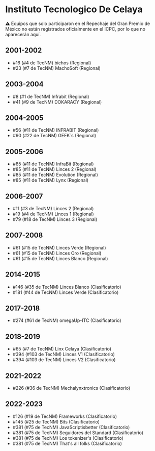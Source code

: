 # Instituto Tecnologico De Celaya

:warning: Equipos que solo participaron en el Repechaje del Gran Premio de México no están registrados oficialmente en el ICPC, por lo que no aparecerán aquí.

## 2001-2002

- #16 (#4 de TecNM) bichos (Regional)
- #23 (#7 de TecNM) MachoSoft (Regional)

## 2003-2004

- #8 (#1 de TecNM) Infrabit (Regional)
- #41 (#9 de TecNM) DOKARACY (Regional)

## 2004-2005

- #56 (#11 de TecNM) INFRABIT (Regional)
- #90 (#22 de TecNM) GEEK´s (Regional)

## 2005-2006

- #85 (#11 de TecNM) InfraBit (Regional)
- #85 (#11 de TecNM) Linces 2 (Regional)
- #85 (#11 de TecNM) Evolution (Regional)
- #85 (#11 de TecNM) Lynx (Regional)

## 2006-2007

- #11 (#3 de TecNM) Linces 2 (Regional)
- #19 (#4 de TecNM) Linces 1 (Regional)
- #79 (#18 de TecNM) Linces 3 (Regional)

## 2007-2008

- #61 (#15 de TecNM) Linces Verde (Regional)
- #61 (#15 de TecNM) Linces Oro (Regional)
- #61 (#15 de TecNM) Linces Blanco (Regional)

## 2014-2015

- #146 (#35 de TecNM) Linces Blanco (Clasificatorio)
- #181 (#44 de TecNM) Linces Verde (Clasificatorio)

## 2017-2018

- #274 (#61 de TecNM) omegaUp-ITC (Clasificatorio)

## 2018-2019

- #65 (#7 de TecNM) Linx Celaya (Clasificatorio)
- #394 (#103 de TecNM) Linces V1 (Clasificatorio)
- #394 (#103 de TecNM) Linces V2 (Clasificatorio)

## 2021-2022

- #226 (#36 de TecNM) Mechalynxtronics (Clasificatorio)

## 2022-2023

- #126 (#19 de TecNM) Frameworks (Clasificatorio)
- #145 (#25 de TecNM) Bits (Clasificatorio)
- #381 (#75 de TecNM) JavaScriptisbetter (Clasificatorio)
- #381 (#75 de TecNM) Seguidores del Standard (Clasificatorio)
- #381 (#75 de TecNM) Los tokenizer's (Clasificatorio)
- #381 (#75 de TecNM) That's all folks (Clasificatorio)


